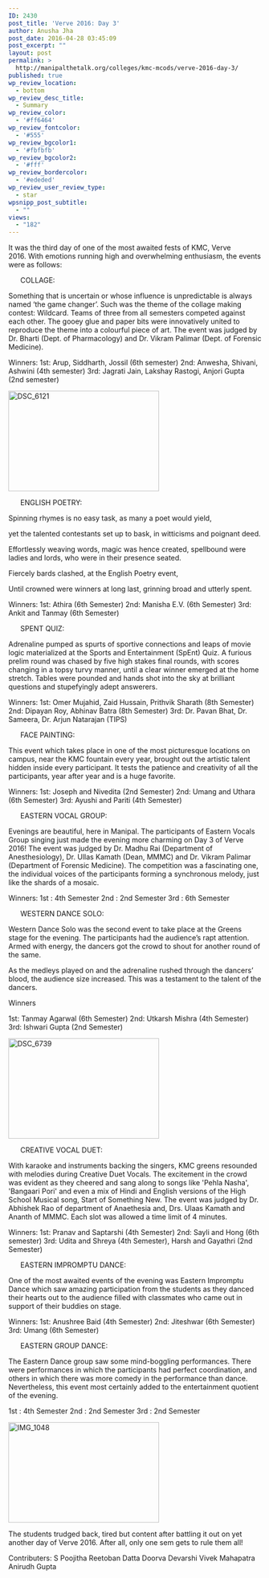 ```yaml
---
ID: 2430
post_title: 'Verve 2016: Day 3'
author: Anusha Jha
post_date: 2016-04-28 03:45:09
post_excerpt: ""
layout: post
permalink: >
  http://manipalthetalk.org/colleges/kmc-mcods/verve-2016-day-3/
published: true
wp_review_location:
  - bottom
wp_review_desc_title:
  - Summary
wp_review_color:
  - '#ff6464'
wp_review_fontcolor:
  - '#555'
wp_review_bgcolor1:
  - '#fbfbfb'
wp_review_bgcolor2:
  - '#fff'
wp_review_bordercolor:
  - '#ededed'
wp_review_user_review_type:
  - star
wpsnipp_post_subtitle:
  - ""
views:
  - "182"
---
```

It was the third day of one of the most awaited fests of KMC, Verve 2016. With emotions running high and overwhelming enthusiasm, the events were as follows:
<ul>COLLAGE:</ul>
Something that is uncertain or whose influence is unpredictable is always named ‘the game changer’. Such was the theme of the collage making contest: Wildcard. Teams of three from all semesters competed against each other. The gooey glue and paper bits were innovatively united to reproduce the theme into a colourful piece of art. The event was judged by Dr. Bharti (Dept. of Pharmacology) and Dr. Vikram Palimar (Dept. of Forensic Medicine).

Winners:
1st: Arup, Siddharth, Jossil (6th semester)
2nd: Anwesha, Shivani, Ashwini (4th semester)
3rd: Jagrati Jain, Lakshay Rastogi, Anjori Gupta (2nd semester)

<a href="http://manipalthetalk.net/wp-content/uploads/2016/04/DSC_6121.jpg"><img class="alignnone size-medium wp-image-2432" src="http://manipalthetalk.net/wp-content/uploads/2016/04/DSC_6121-300x200.jpg" alt="DSC_6121" width="300" height="200" /></a>
<ul>ENGLISH POETRY:</ul>
Spinning rhymes is no easy task, as many a poet would yield,

yet the talented contestants set up to bask, in witticisms and poignant deed.

Effortlessly weaving words, magic was hence created, spellbound were ladies and lords, who were in their presence seated.

Fiercely bards clashed, at the English Poetry event,

Until crowned were winners at long last, grinning broad and utterly spent.

Winners:
1st: Athira (6th Semester)
2nd: Manisha E.V. (6th Semester)
3rd: Ankit and Tanmay (6th Semester)
<ul>SPENT QUIZ:</ul>
Adrenaline pumped as spurts of sportive connections and leaps of movie logic materialized at the Sports and Entertainment (SpEnt) Quiz. A furious prelim round was chased by five high stakes final rounds, with scores changing in a topsy turvy manner, until a clear winner emerged at the home stretch. Tables were pounded and hands shot into the sky at brilliant questions and stupefyingly adept answerers.

Winners:
1st: Omer Mujahid, Zaid Hussain, Prithvik Sharath (8th Semester)
2nd: Dipayan Roy, Abhinav Batra (8th Semester)
3rd: Dr. Pavan Bhat, Dr. Sameera, Dr. Arjun Natarajan (TIPS)
<ul>FACE PAINTING:</ul>
This event which takes place in one of the most picturesque locations on campus, near the KMC fountain every year, brought out the artistic talent hidden inside every participant. It tests the patience and creativity of all the participants, year after year and is a huge favorite.

Winners:
1st: Joseph and Nivedita (2nd Semester)
2nd: Umang and Uthara (6th Semester)
3rd: Ayushi and Pariti (4th Semester)
<ul>EASTERN VOCAL GROUP:</ul>
Evenings are beautiful, here in Manipal. The participants of Eastern Vocals Group singing just made the evening more charming on Day 3 of Verve 2016! The event was judged by Dr. Madhu Rai (Department of Anesthesiology), Dr. Ullas Kamath (Dean, MMMC) and Dr. Vikram Palimar (Department of Forensic Medicine). The competition was a fascinating one, the individual voices of the participants forming a synchronous melody, just like the shards of a mosaic.

Winners:
1st : 4th Semester
2nd : 2nd Semester
3rd : 6th Semester
<ul>WESTERN DANCE SOLO:</ul>
Western Dance Solo was the second event to take place at the Greens stage for the evening. The participants had the audience’s rapt attention. Armed with energy, the dancers got the crowd to shout for another round of the same.

As the medleys played on and the adrenaline rushed through the dancers’ blood, the audience size increased. This was a testament to the talent of the dancers.

Winners

1st: Tanmay Agarwal (6th Semester)
2nd: Utkarsh Mishra (4th Semester)
3rd: Ishwari Gupta (2nd Semester)

<a href="http://manipalthetalk.net/wp-content/uploads/2016/04/DSC_6739.jpg"><img class="alignnone size-medium wp-image-2434" src="http://manipalthetalk.net/wp-content/uploads/2016/04/DSC_6739-300x200.jpg" alt="DSC_6739" width="300" height="200" /></a>
<ul>CREATIVE VOCAL DUET:</ul>
With karaoke and instruments backing the singers, KMC greens resounded with melodies during Creative Duet Vocals. The excitement in the crowd was evident as they cheered and sang along to songs like 'Pehla Nasha', 'Bangaari Pori' and even a mix of Hindi and English versions of the High School Musical song, Start of Something New. The event was judged by Dr. Abhishek Rao of department of Anaethesia and, Drs. Ulaas Kamath and Ananth of MMMC. Each slot was allowed a time limit of 4 minutes.

Winners:
1st: Pranav and Saptarshi (4th Semester)
2nd: Sayli and Hong (6th semester)
3rd: Udita and Shreya (4th Semester), Harsh and Gayathri (2nd Semester)
<ul>EASTERN IMPROMPTU DANCE:</ul>
One of the most awaited events of the evening was Eastern Impromptu Dance which saw amazing participation from the students as they danced their hearts out to the audience filled with classmates who came out in support of their buddies on stage.

Winners:
1st: Anushree Baid (4th Semester)
2nd: Jiteshwar (6th Semester)
3rd: Umang (6th Semester)
<ul>EASTERN GROUP DANCE:</ul>
The Eastern Dance group saw some mind-boggling performances. There were performances in which the participants had perfect coordination, and others in which there was more comedy in the performance than dance. Nevertheless, this event most certainly added to the entertainment quotient of the evening.

1st : 4th Semester
2nd : 2nd Semester
3rd : 2nd Semester

<a href="http://manipalthetalk.net/wp-content/uploads/2016/04/IMG_1048.jpg"><img class="alignnone size-medium wp-image-2435" src="http://manipalthetalk.net/wp-content/uploads/2016/04/IMG_1048-300x200.jpg" alt="IMG_1048" width="300" height="200" /></a>

The students trudged back, tired but content after battling it out on yet another day of Verve 2016. After all, only one sem gets to rule them all!

Contributers:
S Poojitha
Reetoban Datta
Doorva Devarshi
Vivek Mahapatra
Anirudh Gupta